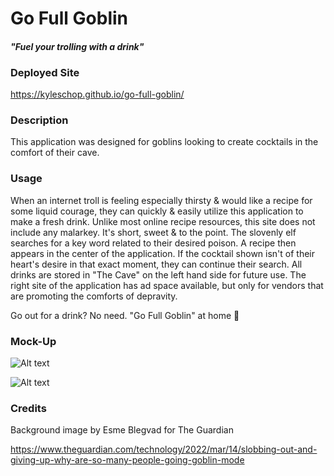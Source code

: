 # Go Full Goblin

#### *"Fuel your trolling with a drink"*

### Deployed Site

https://kyleschop.github.io/go-full-goblin/

### Description
This application was designed for goblins looking to create cocktails in the comfort of their cave.

### Usage
When an internet troll is feeling especially thirsty & would like a recipe for some liquid courage, they can quickly & easily utilize this application to make a fresh drink. Unlike most online recipe resources, this site does not include any malarkey. It's short, sweet & to the point. The slovenly elf searches for a key word related to their desired poison. A recipe then appears in the center of the application. If the cocktail shown isn't of their heart's desire in that exact moment, they can continue their search. All drinks are stored in "The Cave" on the left hand side for future use. The right site of the application has ad space available, but only for vendors that are promoting the comforts of depravity.

Go out for a drink? No need. "Go Full Goblin" at home 🧌

### Mock-Up

![Alt text](assets/images/gofullgoblinexampleone.png) 

![Alt text](assets/images/gofullgoblinexampletwo.png)

### Credits

Background image by Esme Blegvad for The Guardian

https://www.theguardian.com/technology/2022/mar/14/slobbing-out-and-giving-up-why-are-so-many-people-going-goblin-mode